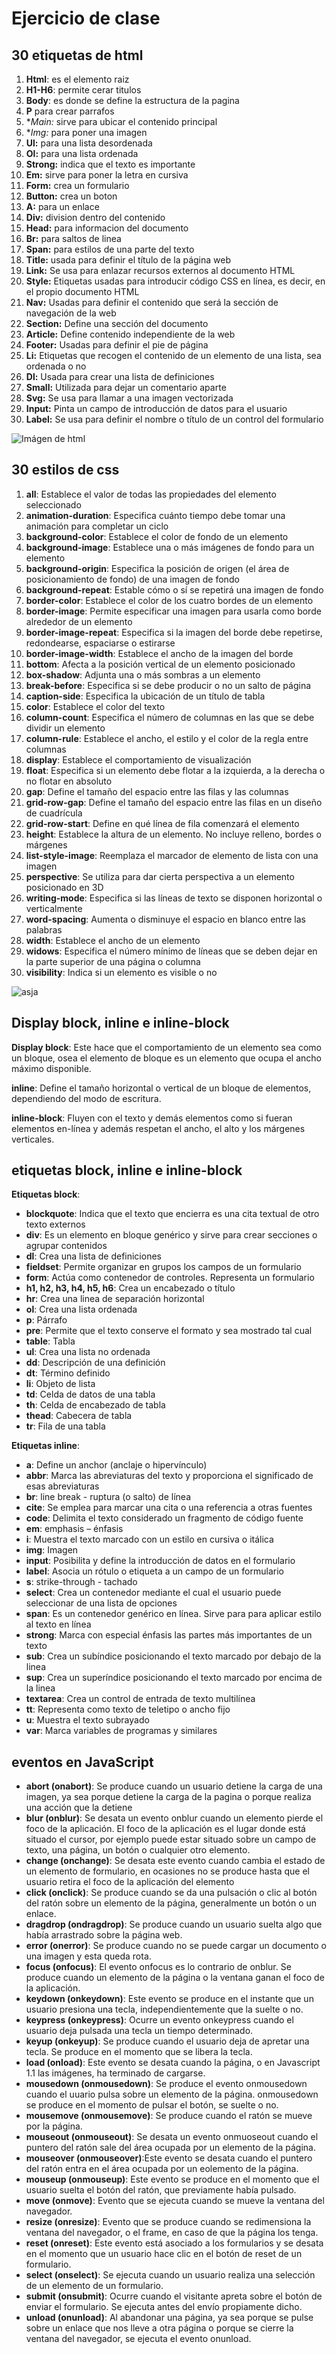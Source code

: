 # Ejercicio de clase
## 30 etiquetas de html
1. **Html**: es el elemento raiz
2. **H1-H6**: permite cerar titulos
3. **Body**: es donde se define la estructura de la pagina
4. **P** para crear parrafos
5. **Main:* sirve para ubicar el contenido principal
6. **Img:* para poner una imagen
7. **Ul:** para una lista desordenada
8. **Ol:** para una lista ordenada 
9. **Strong:** indica que el texto es importante
10. **Em:** sirve para poner la letra en cursiva 
11. **Form:** crea un formulario
12. **Button:** crea un boton
13. **A:** para un enlace
14. **Div:** division dentro del contenido
15. **Head:** para informacion del documento
16. **Br:** para saltos de linea
17. **Span:** para estilos de una parte del texto
18. **Title:** usada para definir el título de la página web
19. **Link:** Se usa para enlazar recursos externos al documento HTML
20. **Style:**  Etiquetas usadas para introducir código CSS en línea, es decir, en el propio documento HTML
21. **Nav:** Usadas para definir el contenido que será la sección de navegación de la web
22. **Section:** Define una sección del documento
23. **Article:**  Define contenido independiente de la web
24. **Footer:**   Usadas para definir el pie de página                             
25. **Li:**  Etiquetas que recogen el contenido de un elemento de una lista, sea ordenada o no
26. **Dl:** Usada para crear una lista de definiciones
27. **Small:** Utilizada para dejar un comentario aparte
28. **Svg:** Se usa para llamar a una imagen vectorizada
29. **Input:** Pinta un campo de introducción de datos para el usuario
30. **Label:** Se usa para definir el nombre o título de un control del formulario

![Imágen de html](https://www.alura.com.br/artigos/assets/html-css-js/imagem-1.png)

## 30 estilos de css
1. **all**: 	Establece el valor de todas las propiedades del elemento seleccionado
2. **animation-duration**: Especifica cuánto tiempo debe tomar una animación para completar un ciclo
3. **background-color**: 	Establece el color de fondo de un elemento
4. **background-image**: Establece una o más imágenes de fondo para un elemento
5. **background-origin**: Especifica la posición de origen (el área de posicionamiento de fondo) de una imagen de fondo
6. **background-repeat**: 	Estable cómo o sí se repetirá una imagen de fondo
7. **border-color**: 	Establece el color de los cuatro bordes de un elemento
8. **border-image**: 	Permite especificar una imagen para usarla como borde alrededor de un elemento
9. **border-image-repeat**: Especifica si la imagen del borde debe repetirse, redondearse, espaciarse o estirarse
10. **border-image-width**: 	Establece el ancho de la imagen del borde
11. **bottom**: 	Afecta a la posición vertical de un elemento posicionado
12. **box-shadow**: 	Adjunta una o más sombras a un elemento
13. **break-before**: 	Especifica si se debe producir o no un salto de página
14. **caption-side**: 	Especifica la ubicación de un título de tabla
15. **color**: Establece el color del texto
16. **column-count**: Especifica el número de columnas en las que se debe dividir un elemento
17. **column-rule**: 	Establece el ancho, el estilo y el color de la regla entre columnas
18. **display**: 	Establece el comportamiento de visualización
19. **float**: 	Especifica si un elemento debe flotar a la izquierda, a la derecha o no flotar en absoluto
20. **gap**: 	Define el tamaño del espacio entre las filas y las columnas
21. **grid-row-gap**: 	Define el tamaño del espacio entre las filas en un diseño de cuadrícula
22. **grid-row-start**: 	Define en qué línea de fila comenzará el elemento
23. **height**: Establece la altura de un elemento. No incluye relleno, bordes o márgenes
24. **list-style-image**: 	Reemplaza el marcador de elemento de lista con una imagen
25. **perspective**: 	Se utiliza para dar cierta perspectiva a un elemento posicionado en 3D
26. **writing-mode**: 	Especifica si las líneas de texto se disponen horizontal o verticalmente
27. **word-spacing**: Aumenta o disminuye el espacio en blanco entre las palabras
28. **width**: 	Establece el ancho de un elemento
29. **widows**: 	Especifica el número mínimo de líneas que se deben dejar en la parte superior de una página o columna
30. **visibility**:	Indica si un elemento es visible o no

![asja](https://w7.pngwing.com/pngs/696/424/png-transparent-logo-css-css3-thumbnail.png)

## Display block, inline e inline-block

**Display block**: Este hace que el comportamiento de un elemento sea como un bloque, osea el elemento de bloque es un elemento que ocupa el ancho máximo disponible.

**inline**: Define el tamaño horizontal o vertical de un bloque de elementos, dependiendo del modo de escritura.

**inline-block**: Fluyen con el texto y demás elementos como si fueran elementos en-línea y además respetan el ancho, el alto y los márgenes verticales.

## etiquetas block, inline e inline-block

**Etiquetas block**:

- **blockquote**: Indica que el texto que encierra es una cita textual de otro texto externos
- **div**:	Es un elemento en bloque genérico y sirve para crear secciones o agrupar contenidos
- **dl**:	Crea una lista de definiciones
- **fieldset**:	Permite organizar en grupos los campos de un formulario
- **form**:	Actúa como contenedor de controles. Representa un formulario
- **h1, h2, h3, h4, h5, h6**:	Crea un encabezado o título 
- **hr**:	Crea una linea de separación horizontal
- **ol**:	Crea una lista ordenada
- **p**:	Párrafo
- **pre**:	Permite que el texto conserve el formato y sea mostrado tal cual
- **table**:	Tabla
- **ul**:	Crea una lista no ordenada
- **dd**:	Descripción de una definición
- **dt**:	Término definido
- **li**:	Objeto de lista
- **td**:	Celda de datos de una tabla
- **th**:	Celda de encabezado de tabla
- **thead**:	Cabecera de tabla
- **tr**:	Fila de una tabla

**Etiquetas inline**:

- **a**:	Define un anchor (anclaje o hipervínculo)
- **abbr**:	Marca las abreviaturas del texto y proporciona el significado de esas abreviaturas
- **br**:	line break - ruptura (o salto) de línea
- **cite**:	Se emplea para marcar una cita o una referencia a otras fuentes
- **code**:	Delimita el texto considerado un fragmento de código fuente
- **em**:	emphasis – énfasis
- **i**:	Muestra el texto marcado con un estilo en cursiva o itálica
- **img**:	Imagen
- **input**:	Posibilita y define la introducción de datos en el formulario
- **label**:	Asocia un rótulo o etiqueta a un campo de un formulario
- **s**:	strike-through - tachado
- **select**:	Crea un contenedor mediante el cual el usuario puede seleccionar de una lista de opciones
- **span**:	Es un contenedor genérico en línea. Sirve para para aplicar estilo al texto en línea
- **strong**:	Marca con especial énfasis las partes más importantes de un texto
- **sub**:	Crea un subíndice posicionando el texto marcado por debajo de la linea
- **sup**:	Crea un superíndice posicionando el texto marcado por encima de la linea
- **textarea**:	Crea un control de entrada de texto multilínea
- **tt**:	Representa como texto de teletipo o ancho fijo
- **u**:	Muestra el texto subrayado
- **var**:	Marca variables de programas y similares

## eventos en JavaScript

- **abort (onabort)**: Se produce cuando un usuario detiene la carga de una imagen, ya sea porque detiene la carga de la pagina o porque realiza una acción que la detiene
- **blur (onblur)**: Se desata un evento onblur cuando un elemento pierde el foco de la aplicación. El foco de la aplicación es el lugar donde está situado el cursor, por ejemplo puede estar situado sobre un campo de texto, una página, un botón o cualquier otro elemento.
- **change (onchange)**: Se desata este evento cuando cambia el estado de un elemento de formulario, en ocasiones no se produce hasta que el usuario retira el foco de la aplicación del elemento
- **click (onclick)**: Se produce cuando se da una pulsación o clic al botón del ratón sobre un elemento de la página, generalmente un botón o un enlace.
- **dragdrop (ondragdrop)**: Se produce cuando un usuario suelta algo que había arrastrado sobre la página web.
- **error (onerror)**: Se produce cuando no se puede cargar un documento o una imagen y esta queda rota.
- **focus (onfocus)**: El evento onfocus es lo contrario de onblur. Se produce cuando un elemento de la página o la ventana ganan el foco de la aplicación.
- **keydown (onkeydown)**: Este evento se produce en el instante que un usuario presiona una tecla, independientemente que la suelte o no.
- **keypress (onkeypress)**: Ocurre un evento onkeypress cuando el usuario deja pulsada una tecla un tiempo determinado. 
- **keyup (onkeyup)**: Se produce cuando el usuario deja de apretar una tecla. Se produce en el momento que se libera la tecla.
- **load (onload)**: Este evento se desata cuando la página, o en Javascript 1.1 las imágenes, ha terminado de cargarse.
- **mousedown (onmousedown)**: Se produce el evento onmousedown cuando el uuario pulsa sobre un elemento de la página. onmousedown se produce en el momento de pulsar el botón, se suelte o no.
- **mousemove (onmousemove)**: Se produce cuando el ratón se mueve por la página.
- **mouseout (onmouseout)**: Se desata un evento onmuoseout cuando el puntero del ratón sale del área ocupada por un elemento de la página.
- **mouseover (onmouseover)**:Este evento se desata cuando el puntero del ratón entra en el área ocupada por un eolemento de la página.
- **mouseup (onmouseup)**: Este evento se produce en el momento que el usuario suelta el botón del ratón, que previamente había pulsado.
- **move (onmove)**: Evento que se ejecuta cuando se mueve la ventana del navegador.
- **resize (onresize)**: Evento que se produce cuando se redimensiona la ventana del navegador, o el frame, en caso de que la página los tenga.
- **reset (onreset)**: Este evento está asociado a los formularios y se desata en el momento que un usuario hace clic en el botón de reset de un formulario.
- **select (onselect)**: Se ejecuta cuando un usuario realiza una selección de un elemento de un formulario.
- **submit (onsubmit)**: Ocurre cuando el visitante apreta sobre el botón de enviar el formulario. Se ejecuta antes del envío propiamente dicho.
- **unload (onunload)**: Al abandonar una página, ya sea porque se pulse sobre un enlace que nos lleve a otra página o porque se cierre la ventana del navegador, se ejecuta el evento onunload.












